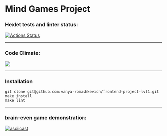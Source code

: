# Mind Games Project
### Hexlet tests and linter status:
[![Actions Status](https://github.com/vanya-romashkevich/frontend-project-lvl1/workflows/hexlet-check/badge.svg)](https://github.com/vanya-romashkevich/frontend-project-lvl1/actions)

---

### Code Climate:
<a href="https://codeclimate.com/github/vanya-romashkevich/frontend-project-lvl1/maintainability"><img src="https://api.codeclimate.com/v1/badges/0d29f0cf4cd7dca9cb5a/maintainability" /></a>

---

### Installation
```
git clone git@github.com:vanya-romashkevich/frontend-project-lvl1.git
make install 
make lint 
```

---

### brain-even game demonstration:
[![asciicast](https://asciinema.org/a/99QGRDG3UWhJ4wY12yIzuYAPG.svg)](https://asciinema.org/a/99QGRDG3UWhJ4wY12yIzuYAPG)
